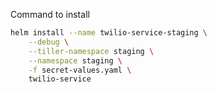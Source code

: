 Command to install

```sh
helm install --name twilio-service-staging \
    --debug \
    --tiller-namespace staging \
    --namespace staging \
    -f secret-values.yaml \
    twilio-service
```
